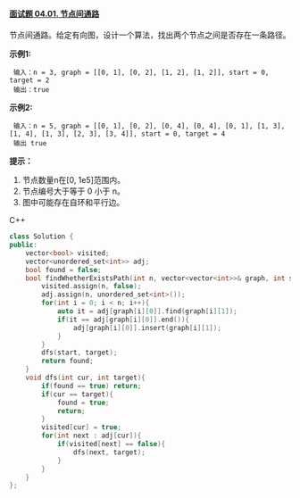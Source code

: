 #### [面试题 04.01. 节点间通路](https://leetcode-cn.com/problems/route-between-nodes-lcci/)

节点间通路。给定有向图，设计一个算法，找出两个节点之间是否存在一条路径。

**示例1:**

```
 输入：n = 3, graph = [[0, 1], [0, 2], [1, 2], [1, 2]], start = 0, target = 2
 输出：true
```

**示例2:**

```
 输入：n = 5, graph = [[0, 1], [0, 2], [0, 4], [0, 4], [0, 1], [1, 3], [1, 4], [1, 3], [2, 3], [3, 4]], start = 0, target = 4
 输出 true
```

**提示：**

1. 节点数量n在[0, 1e5]范围内。
2. 节点编号大于等于 0 小于 n。
3. 图中可能存在自环和平行边。



C++

```c++
class Solution {
public:
    vector<bool> visited;
    vector<unordered_set<int>> adj;
    bool found = false;
    bool findWhetherExistsPath(int n, vector<vector<int>>& graph, int start, int target) {
        visited.assign(n, false);
        adj.assign(n, unordered_set<int>());
        for(int i = 0; i < n; i++){
            auto it = adj[graph[i][0]].find(graph[i][1]);
            if(it == adj[graph[i][0]].end()){
                adj[graph[i][0]].insert(graph[i][1]);
            }
        }
        dfs(start, target);
        return found;
    }
    void dfs(int cur, int target){
        if(found == true) return;
        if(cur == target){
            found = true;
            return;
        }
        visited[cur] = true;
        for(int next : adj[cur]){
            if(visited[next] == false){
                dfs(next, target);
            }
        }
    }
};
```

